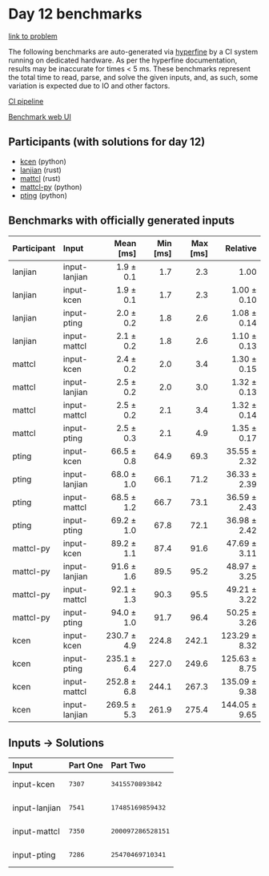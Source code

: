 # Day 12 benchmarks

[link to problem](https://adventofcode.com/2023/day/12)

The following benchmarks are auto-generated via
[hyperfine](https://github.com/sharkdp/hyperfine) by a CI system running on
dedicated hardware. As per the hyperfine documentation, results may be
inaccurate for times < 5 ms. These benchmarks represent the total time to read,
parse, and solve the given inputs, and, as such, some variation is expected due
to IO and other factors.

[CI pipeline](http://ci.papercode.net:8080/teams/main/pipelines/aoc2023)

[Benchmark web UI](https://aoc.ancalagon.black)


## Participants (with solutions for day 12)

- [kcen](https://github.com/kcen/aoc2023) (python)
- [lanjian](https://github.com/lanjian/aoc-2023) (rust)
- [mattcl](https://github.com/mattcl/aoc2023) (rust)
- [mattcl-py](https://github.com/mattcl/aoc2023-py) (python)
- [pting](https://github.com/pting/aoc2023) (python)


## Benchmarks with officially generated inputs

| Participant | Input | Mean [ms] | Min [ms] | Max [ms] | Relative |
|:---|:---|---:|---:|---:|---:|
| lanjian | input-lanjian | 1.9 ± 0.1 | 1.7 | 2.3 | 1.00 |
| lanjian | input-kcen | 1.9 ± 0.1 | 1.7 | 2.3 | 1.00 ± 0.10 |
| lanjian | input-pting | 2.0 ± 0.2 | 1.8 | 2.6 | 1.08 ± 0.14 |
| lanjian | input-mattcl | 2.1 ± 0.2 | 1.8 | 2.6 | 1.10 ± 0.13 |
| mattcl | input-kcen | 2.4 ± 0.2 | 2.0 | 3.4 | 1.30 ± 0.15 |
| mattcl | input-lanjian | 2.5 ± 0.2 | 2.0 | 3.0 | 1.32 ± 0.13 |
| mattcl | input-mattcl | 2.5 ± 0.2 | 2.1 | 3.4 | 1.32 ± 0.14 |
| mattcl | input-pting | 2.5 ± 0.3 | 2.1 | 4.9 | 1.35 ± 0.17 |
| pting | input-kcen | 66.5 ± 0.8 | 64.9 | 69.3 | 35.55 ± 2.32 |
| pting | input-lanjian | 68.0 ± 1.0 | 66.1 | 71.2 | 36.33 ± 2.39 |
| pting | input-mattcl | 68.5 ± 1.2 | 66.7 | 73.1 | 36.59 ± 2.43 |
| pting | input-pting | 69.2 ± 1.0 | 67.8 | 72.1 | 36.98 ± 2.42 |
| mattcl-py | input-kcen | 89.2 ± 1.1 | 87.4 | 91.6 | 47.69 ± 3.11 |
| mattcl-py | input-lanjian | 91.6 ± 1.6 | 89.5 | 95.2 | 48.97 ± 3.25 |
| mattcl-py | input-mattcl | 92.1 ± 1.3 | 90.3 | 95.5 | 49.21 ± 3.22 |
| mattcl-py | input-pting | 94.0 ± 1.0 | 91.7 | 96.4 | 50.25 ± 3.26 |
| kcen | input-kcen | 230.7 ± 4.9 | 224.8 | 242.1 | 123.29 ± 8.32 |
| kcen | input-pting | 235.1 ± 6.4 | 227.0 | 249.6 | 125.63 ± 8.75 |
| kcen | input-mattcl | 252.8 ± 6.8 | 244.1 | 267.3 | 135.09 ± 9.38 |
| kcen | input-lanjian | 269.5 ± 5.3 | 261.9 | 275.4 | 144.05 ± 9.65 |


## Inputs -> Solutions

| Input | Part One | Part Two |
|:---|:---|:---|
|input-kcen|<pre>7307</pre>|<pre>3415570893842</pre>|
|input-lanjian|<pre>7541</pre>|<pre>17485169859432</pre>|
|input-mattcl|<pre>7350</pre>|<pre>200097286528151</pre>|
|input-pting|<pre>7286</pre>|<pre>25470469710341</pre>|